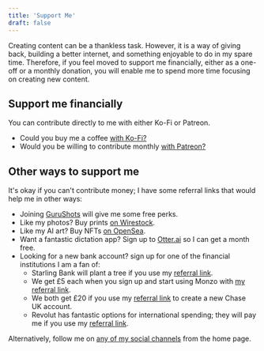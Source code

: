```yaml
---
title: 'Support Me'
draft: false
---
```


Creating content can be a thankless task. However, it is a way of giving back, building a better internet, and something enjoyable to do in my spare time. Therefore, if you feel moved to support me financially, either as a one-off or a monthly donation, you will enable me to spend more time focusing on creating new content.

## Support me financially

You can contribute directly to me with either Ko-Fi or Patreon.

- Could you buy me a coffee [with Ko-Fi?](https://ko-fi.com/richardslater)
- Would you be willing to contribute monthly [with Patreon?](https://www.patreon.com/richardslater)

## Other ways to support me

It's okay if you can't contribute money; I have some referral links that would help me in other ways:

- Joining [GuruShots](https://share.gurushots.com/p6hXejKfpj4yob3E6) will give me some free perks.
- Like my photos? Buy prints [on Wirestock](https://wirestock.io/richard.slater/portfolio).
- Like my AI art? Buy NFTs [on OpenSea](https://opensea.io/Scetrov).
- Want a fantastic dictation app? Sign up to [Otter.ai](https://otter.ai/referrals/ZG0MARX7) so I can get a month free.
- Looking for a new bank account? sign up for one of the financial institutions I am a fan of:
  - Starling Bank will plant a tree if you use my [referral link](https://www.starlingbank.com/referral/?code=FPBEFC).
  - We get £5 each when you sign up and start using Monzo with [my referral link](https://join.monzo.com/c/kpq6hgp).
  - We both get £20 if you use my [referral link](https://www.chase.co.uk/gb/en/download/?code=NfRIRwGW.&shortlink=refer&pid=raf&af_channel=raf) to create a new Chase UK account.
  - Revolut has fantastic options for international spending; they will pay me if you use my [referral link](https://www.revolut.com/referral/richar1o5!MAY1-22-AR).

Alternatively, follow me on [any of my social channels](http://localhost:1313/) from the home page.
